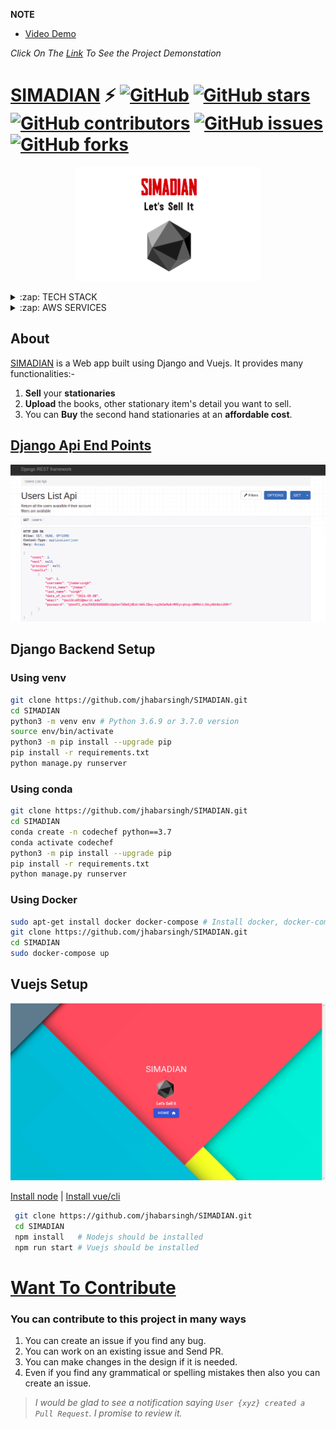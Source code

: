 **NOTE** 
* [Video Demo](https://youtu.be/_xXNb703itI0)

*Click On The [Link](https://youtu.be/_xXNb703itI0) To See the Project Demonstation*


# [SIMADIAN](http://ec2-18-224-181-83.us-east-2.compute.amazonaws.com/users/)  ⚡️ [![GitHub](https://img.shields.io/github/license/jhabarsingh/SIMADIAN)](https://github.com/jhabarsingh/SIMADIAN/blob/master/LICENSE) [![GitHub stars](https://img.shields.io/github/stars/jhabarsingh/SIMADIAN)](https://github.com/jhabarsingh/SIMADIAN/stargazers)  [![GitHub contributors](https://img.shields.io/github/contributors/jhabarsingh/SIMADIAN.svg)](https://github.com/jhabarsingh/SIMADIAN/graphs/contributors)  [![GitHub issues](https://img.shields.io/github/issues/jhabarsingh/SIMADIAN.svg)](https://github.com/jhabarsingh/SIMADIAN/issues) [![GitHub forks](https://img.shields.io/github/forks/jhabarsingh/SIMADIAN.svg?style=social&label=Fork)](https://GitHub.com/jhabarsingh/SIMADIAN/network/)

<p align="center">
  <img src="https://github.com/jhabarsingh/SIMADIAN/blob/main/doc/logo.png?raw=true" />
</p>
<details>
  <summary>:zap: TECH STACK</summary>
  <br/>
  <div style="display:flex;justify-content:space-around">
  <img  title="Django" src="https://icon-library.com/images/django-icon/django-icon-0.jpg" width="50px" height="50px" style="margin-right:5px;" />
  <img titlt="Vuejs"   src="https://vuejs.org/images/logo.png" width="50px" height="50px"  style="margin-right:5px;"/>
  <img  title="Vuex" src="https://s3.amazonaws.com/coursetro/posts/144-full.png"  height="50px" style="margin-right:5px;"     />
  <img  title="Vuetify" src="https://cdn.worldvectorlogo.com/logos/vuetify.svg" height="50px"  style="margin-right:5px;"/>
  <img title="Netlify" src="https://www.netlify.com/img/press/logos/logomark.png" height="50px" style="margin-right:5px;" />
  <img  title="Docker" src="https://pbs.twimg.com/profile_images/1273307847103635465/lfVWBmiW_400x400.png" height="50px" style="margin-right:5px;" />
</div>
</details>



<details>
  <summary>:zap: AWS SERVICES</summary>
  <br/>
  <div style="display:flex;justify-content:space-around">
    <img  title="AWS EC2" src="https://i0.wp.com/www.sndkcorp.com/wp-content/uploads/2019/09/amazon-ec2.png?fit=360%2C230&ssl=1" height="70px" style="margin-right:5px;" />
    <img titlt="AWS RDS"   src="https://p2zk82o7hr3yb6ge7gzxx4ki-wpengine.netdna-ssl.com/wp-content/uploads/Amazon-RDS-1.png" height="70px"  style="margin-right:5px;"/>
    <img  title="AWS S3 Bucket" src="https://www.drupal.org/files/project-images/1_B9CIOrxdROHvtdmouQA1_A.png"  height="70px" style="margin-right:5px;"     />
  </div>

</details>

## About
  [SIMADIAN](http://ec2-18-224-181-83.us-east-2.compute.amazonaws.com/users/) is a Web app built using Django and Vuejs. It provides many functionalities:-
  1. **Sell** your **stationaries**
  2. **Upload** the books, other stationary item's detail you want to sell.
  3. You can **Buy** the second hand stationaries at an **affordable cost**.

  
## [Django Api End Points](http://ec2-18-224-181-83.us-east-2.compute.amazonaws.com/users/)
![Django Apis](https://github.com/jhabarsingh/SIMADIAN/blob/main/doc/api.png?raw=true)


## Django Backend Setup

### Using venv
```bash
git clone https://github.com/jhabarsingh/SIMADIAN.git 
cd SIMADIAN
python3 -m venv env # Python 3.6.9 or 3.7.0 version 
source env/bin/activate
python3 -m pip install --upgrade pip
pip install -r requirements.txt
python manage.py runserver
```

### Using conda
```bash
git clone https://github.com/jhabarsingh/SIMADIAN.git 
cd SIMADIAN
conda create -n codechef python==3.7 
conda activate codechef
python3 -m pip install --upgrade pip
pip install -r requirements.txt
python manage.py runserver
```

### Using Docker

```bash
sudo apt-get install docker docker-compose # Install docker, docker-compose on linux
git clone https://github.com/jhabarsingh/SIMADIAN.git
cd SIMADIAN
sudo docker-compose up
```

## Vuejs Setup

<p align="center" >
  
  ![Watch the video](https://github.com/jhabarsingh/SIMADIAN/blob/main/doc/home.png?raw=true)

</p>

[Install node](https://nodejs.org/en/download/) |
[Install vue/cli](https://cli.vuejs.org/)
```bash
 git clone https://github.com/jhabarsingh/SIMADIAN.git
 cd SIMADIAN
 npm install   # Nodejs should be installed
 npm run start # Vuejs should be installed
 ```


# [Want To Contribute](https://medium.com/mindsdb/contributing-to-an-open-source-project-how-to-get-started-6ba812301738)
### You can contribute to this project in many ways
 1. You can create an issue if you find any bug.
 2. You can work on an existing issue and Send PR.
 3. You can make changes in the design if it is needed.
 4. Even if you find any grammatical or spelling mistakes then also you can create an issue.

> *I would be glad to see a notification saying `User {xyz} created a Pull Request`.
I promise to review it.*
